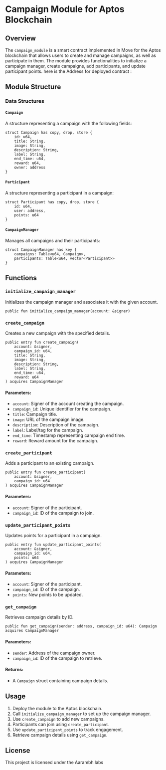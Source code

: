 # Campaign Module for Aptos Blockchain

## Overview

The `campaign_module` is a smart contract implemented in Move for the Aptos blockchain that allows users to create and manage campaigns, as well as participate in them. The module provides functionalities to initialize a campaign manager, create campaigns, add participants, and update participant points.
here is the Address for deployed contract :

## Module Structure

### Data Structures

#### `Campaign`

A structure representing a campaign with the following fields:

```move
struct Campaign has copy, drop, store {
    id: u64,
    title: String,
    image: String,
    description: String,
    label: String,
    end_time: u64,
    reward: u64,
    owner: address
}
```

#### `Participant`

A structure representing a participant in a campaign:

```move
struct Participant has copy, drop, store {
    id: u64,
    user: address,
    points: u64
}
```

#### `CampaignManager`

Manages all campaigns and their participants:

```move
struct CampaignManager has key {
    campaigns: Table<u64, Campaign>,
    participants: Table<u64, vector<Participant>>
}
```

## Functions

### `initialize_campaign_manager`

Initializes the campaign manager and associates it with the given account.

```move
public fun initialize_campaign_manager(account: &signer)
```

### `create_campaign`

Creates a new campaign with the specified details.

```move
public entry fun create_campaign(
    account: &signer,
    campaign_id: u64,
    title: String,
    image: String,
    description: String,
    label: String,
    end_time: u64,
    reward: u64
) acquires CampaignManager
```

#### Parameters:

- `account`: Signer of the account creating the campaign.
- `campaign_id`: Unique identifier for the campaign.
- `title`: Campaign title.
- `image`: URL of the campaign image.
- `description`: Description of the campaign.
- `label`: Label/tag for the campaign.
- `end_time`: Timestamp representing campaign end time.
- `reward`: Reward amount for the campaign.

### `create_participant`

Adds a participant to an existing campaign.

```move
public entry fun create_participant(
    account: &signer,
    campaign_id: u64
) acquires CampaignManager
```

#### Parameters:

- `account`: Signer of the participant.
- `campaign_id`: ID of the campaign to join.

### `update_participant_points`

Updates points for a participant in a campaign.

```move
public entry fun update_participant_points(
    account: &signer,
    campaign_id: u64,
    points: u64
) acquires CampaignManager
```

#### Parameters:

- `account`: Signer of the participant.
- `campaign_id`: ID of the campaign.
- `points`: New points to be updated.

### `get_campaign`

Retrieves campaign details by ID.

```move
public fun get_campaign(sender: address, campaign_id: u64): Campaign acquires CampaignManager
```

#### Parameters:

- `sender`: Address of the campaign owner.
- `campaign_id`: ID of the campaign to retrieve.

#### Returns:

- A `Campaign` struct containing campaign details.

## Usage

1. Deploy the module to the Aptos blockchain.
2. Call `initialize_campaign_manager` to set up the campaign manager.
3. Use `create_campaign` to add new campaigns.
4. Participants can join using `create_participant`.
5. Use `update_participant_points` to track engagement.
6. Retrieve campaign details using `get_campaign`.

## License

This project is licensed under the Aarambh labs

